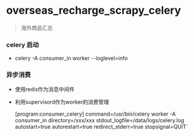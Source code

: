 # overseas_recharge_scrapy_celery

>海外商品汇总



### celery 启动

* celery -A consumer_in worker --loglevel=info

### 异步消费
* 使用redis作为消息中间件
* 利用supervisord作为worker的消费管理


  [program:consumer_celery]
  command=/usr/bin/celery worker -A consumer_in
  directory=/xxx/xxx
  stdout_logfile=/data/logs/celery.log
  autostart=true
  autorestart=true
  redirect_stderr=true
  stopsignal=QUIT`
